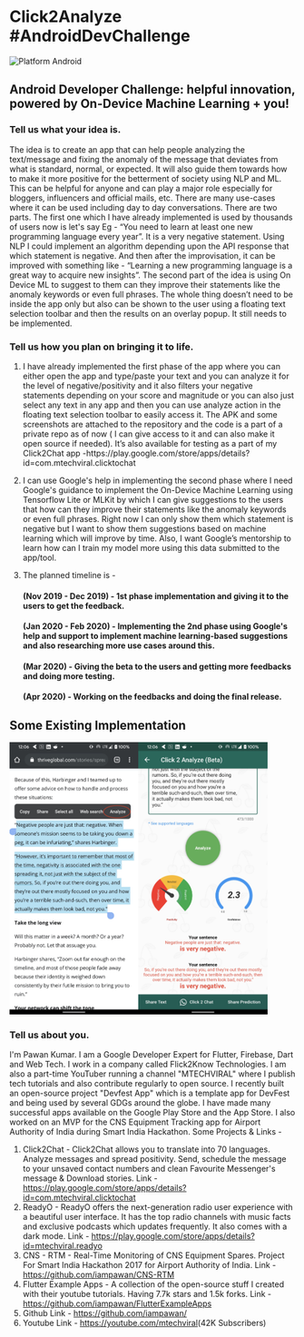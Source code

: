 # Click2Analyze #AndroidDevChallenge

![Platform Android](https://img.shields.io/badge/platform-Android-lightgrey.svg) 

## Android Developer Challenge: helpful innovation, powered by On-Device Machine Learning + you!

### Tell us what your idea is. 
The idea is to create an app that can help people analyzing the text/message and fixing the anomaly of the message that deviates from what is standard, normal, or expected. It will also guide them towards how to make it more positive for the betterment of society using NLP and ML.
This can be helpful for anyone and can play a major role especially for bloggers, influencers and official mails, etc. There are many use-cases where it can be used including day to day conversations.
There are two parts. The first one which I have already implemented is used by thousands of users now is let's say
Eg - “You need to learn at least one new programming language every year”.
It is a very negative statement. Using NLP I could implement an algorithm depending upon the API response that which statement is negative. And then after the improvisation, it can be improved with something like - “Learning a new programming language is a great way to acquire new insights”.
The second part of the idea is using On Device ML to suggest to them can they improve their statements like the anomaly keywords or even full phrases. The whole thing doesn’t need to be inside the app only but also can be shown to the user using a floating text selection toolbar and then the results on an overlay popup. It still needs to be implemented.



### Tell us how you plan on bringing it to life.
1) I have already implemented the first phase of the app where you can either open the app and type/paste your text and you can analyze it for the level of negative/positivity and it also filters your negative statements depending on your score and magnitude or you can also just select any text in any app and then you can use analyze action in the floating text selection toolbar to easily access it. The APK and some screenshots are attached to the repository and the code is a part of a private repo as of now ( I can give access to it and can also make it open source if needed). It’s also available for testing as a part of my Click2Chat app
-h​ ttps://play.google.com/store/apps/details?id=com.mtechviral.clicktochat
2) I can use Google's help in implementing the second phase where I need Google's guidance to implement the On-Device Machine Learning using Tensorflow Lite or MLKit by which I can give suggestions to the users that how can they improve their statements like the anomaly keywords or even full phrases. Right now I can only show them which statement is negative but I want to show them suggestions based on machine learning which will improve by time. Also, I want Google’s mentorship to learn how can I train my model more using this data submitted to the app/tool.
   
3) The planned timeline is -
    #### (Nov 2019 - Dec 2019) - 1st phase implementation and giving it to the users to get the feedback.
    #### (Jan 2020 - Feb 2020) - Implementing the 2nd phase using Google's help and support to implement machine learning-based suggestions and also researching more use cases around this.
    #### (Mar 2020) - Giving the beta to the users and getting more feedbacks and doing more testing.
    #### (Apr 2020) - Working on the feedbacks and doing the final release.

## Some Existing Implementation

<img height="480px" src="screenshots/step1.jpg"><img height="480px" src="screenshots/step2.jpg">

### Tell us about you. 
I'm Pawan Kumar. I am a Google Developer Expert for Flutter, Firebase, Dart and Web Tech. I work in a company called Flick2Know Technologies. I am also a part-time YouTuber running a channel "MTECHVIRAL" where I publish tech tutorials and also contribute regularly to open source. I recently built an open-source project "Devfest App" which is a template app for DevFest and being used by several GDGs around the globe. I have made many successful apps available on the Google Play Store and the App Store. I also worked on an MVP for the CNS Equipment Tracking app for Airport Authority of India during Smart India Hackathon.
Some Projects & Links -
1) Click2Chat - ​Click2Chat allows you to translate into 70 languages. Analyze messages and spread positivity. Send, schedule the message to your unsaved contact numbers and clean Favourite Messenger's message & Download stories. Link - https://play.google.com/store/apps/details?id=com.mtechviral.clicktochat
2) ReadyO - ​ReadyO offers the next-generation radio user experience with a beautiful user interface. It has the top radio channels with music facts and exclusive podcasts which updates frequently. It also comes with a dark mode. Link - https://play.google.com/store/apps/details?id=mtechviral.readyo
3) CNS - RTM - Real-Time​ Monitoring of CNS Equipment Spares. Project For Smart India Hackathon 2017 for Airport Authority of India. Link - https://github.com/iampawan/CNS-RTM
4) Flutter Example Apps - A collection of the open-source stuff I created with their youtube tutorials. Having 7.7k stars and 1.5k forks. Link - https://github.com/iampawan/FlutterExampleApps
5) Github Link - ​https://github.com/iampawan/
6) Youtube Link - ​https://youtube.com/mtechviral​ (42K Subscribers)

